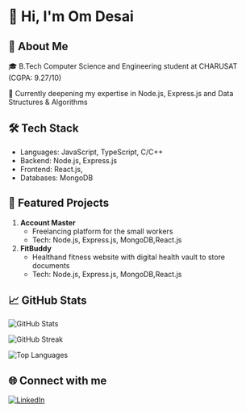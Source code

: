 # 👋 Hi, I'm Om Desai
## 💫 About Me
🎓 B.Tech Computer Science and Engineering student at CHARUSAT (CGPA: 9.27/10)

🧠 Currently deepening my expertise in Node.js, Express.js and Data Structures & Algorithms

## 🛠 Tech Stack
- Languages: JavaScript, TypeScript, C/C++
- Backend: Node.js, Express.js
- Frontend: React.js,
- Databases: MongoDB

## 🌟 Featured Projects
1. **Account Master**
   - Freelancing platform for the small workers
   - Tech: Node.js, Express.js, MongoDB,React.js
2. **FitBuddy**
   - Healthand fitness website with digital health vault to store documents
   - Tech: Node.js, Express.js, MongoDB,React.js

## 📈 GitHub Stats
![GitHub Stats](https://github-readme-stats.vercel.app/api?username=desai2112&theme=dark&hide_border=false&include_all_commits=false&count_private=false)

![GitHub Streak](https://github-readme-streak-stats.herokuapp.com/?user=desai2112&theme=dark&hide_border=false)

![Top Languages](https://github-readme-stats.vercel.app/api/top-langs/?username=desai2112&theme=dark&hide_border=false&include_all_commits=false&count_private=false&layout=compact)

## 🌐 Connect with me
[![LinkedIn](https://img.shields.io/badge/LinkedIn-0077B5?style=for-the-badge&logo=linkedin&logoColor=white)]([https://www.linkedin.com/in/om-desai-aa38a7250])
